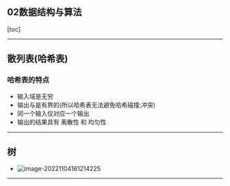 ## 02数据结构与算法

[toc]

---

## 散列表(哈希表)

### 哈希表的特点

-   输入域是无穷
-   输出与是有界的(所以哈希表无法避免哈希碰撞;冲突)
-   同一个输入仅对应一个输出
-   输出的结果具有 离散性 和 均匀性







---

## 树

*   ![image-20221104161214225](D:\007MyRepository\Algorithms-and-data-structures\Note\images\image-20221104161214225.png)





















































---

